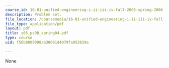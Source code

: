 ```yaml
---
course_id: 16-01-unified-engineering-i-ii-iii-iv-fall-2005-spring-2006
description: Problem set.
file_location: /coursemedia/16-01-unified-engineering-i-ii-iii-iv-fall-2005-spring-2006/f56b8809098aa30691d4079fa953819a_s05_ps08_spring04.pdf
file_type: application/pdf
layout: pdf
title: s05_ps08_spring04.pdf
type: course
uid: f56b8809098aa30691d4079fa953819a

---
```

None